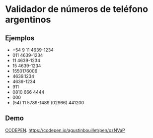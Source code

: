 # Validador de números de teléfono argentinos
## Ejemplos
- +54 9 11 4639-1234
- 011 4639-1234
- 11 4639-1234
- 15 4639-1234
- 1550176006
- 4639.1234
- 4639-1234
- 911
- 0810 666 4444
- 000
- (54) 11 5789-1489
(02966) 441200

## Demo
[CODEPEN](https://codepen.io/agustinbouillet/pen/ozNVaP).
https://codepen.io/agustinbouillet/pen/ozNVaP

